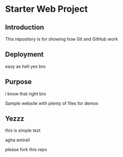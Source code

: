 # Starter Web Project
## Introduction

This repository is for showing how Git and GitHub work
## Deployment
easy as hell
yes bro

## Purpose
i know that right bro

Sample website with plenty of files for demos
## Yezzz
this is simple tezt

agha amirali

please fork this repo
